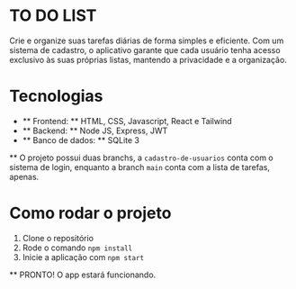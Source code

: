 # TO DO LIST
Crie e organize suas tarefas diárias de forma simples e eficiente. Com um sistema de cadastro, o aplicativo garante que cada usuário tenha acesso exclusivo às suas próprias listas, mantendo a privacidade e a organização.

# Tecnologias
- ** Frontend: ** HTML, CSS, Javascript, React e Tailwind
- ** Backend: ** Node JS, Express, JWT
- ** Banco de dados: ** SQLite 3

** O projeto possui duas branchs, a `cadastro-de-usuarios` conta com o sistema de login, enquanto a branch `main` conta com a lista de tarefas, apenas.

# Como rodar o projeto
1. Clone o repositório
1. Rode o comando `npm install`
2. Inicie a aplicação com `npm start`

** PRONTO! O app estará funcionando.


